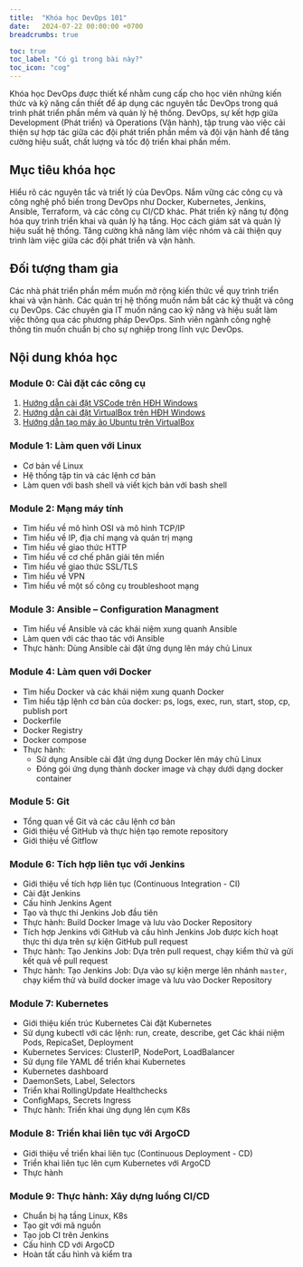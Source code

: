 ```yaml
---
title:  "Khóa học DevOps 101"
date:   2024-07-22 00:00:00 +0700
breadcrumbs: true

toc: true
toc_label: "Có gì trong bài này?"
toc_icon: "cog"
---
```


Khóa học DevOps được thiết kế nhằm cung cấp cho học viên những kiến thức và kỹ năng cần thiết để áp dụng các nguyên tắc DevOps trong quá trình phát triển phần mềm và quản lý hệ thống. DevOps, sự kết hợp giữa Development (Phát triển) và Operations (Vận hành), tập trung vào việc cải thiện sự hợp tác giữa các đội phát triển phần mềm và đội vận hành để tăng cường hiệu suất, chất lượng và tốc độ triển khai phần mềm.

## Mục tiêu khóa học
Hiểu rõ các nguyên tắc và triết lý của DevOps.
Nắm vững các công cụ và công nghệ phổ biến trong DevOps như Docker, Kubernetes, Jenkins, Ansible, Terraform, và các công cụ CI/CD khác.
Phát triển kỹ năng tự động hóa quy trình triển khai và quản lý hạ tầng.
Học cách giám sát và quản lý hiệu suất hệ thống.
Tăng cường khả năng làm việc nhóm và cải thiện quy trình làm việc giữa các đội phát triển và vận hành.


## Đối tượng tham gia
Các nhà phát triển phần mềm muốn mở rộng kiến thức về quy trình triển khai và vận hành.
Các quản trị hệ thống muốn nắm bắt các kỹ thuật và công cụ DevOps.
Các chuyên gia IT muốn nâng cao kỹ năng và hiệu suất làm việc thông qua các phương pháp DevOps.
Sinh viên ngành công nghệ thông tin muốn chuẩn bị cho sự nghiệp trong lĩnh vực DevOps.


## Nội dung khóa học

### Module 0: Cài đặt các công cụ
1. [Hướng dẫn cài đặt VSCode trên HĐH Windows](./module-0/install-vscode.html)
2. [Hướng dẫn cài đặt VirtualBox trên HĐH Windows](./module-0/install-virtualbox.html)
3. [Hướng dẫn tạo máy ảo Ubuntu trên VirtualBox](./module-0/run-ubuntu-with-osboxes.html)

### Module 1: Làm quen với Linux
* Cơ bản về Linux
* Hệ thống tập tin và các lệnh cơ bản
* Làm quen với bash shell và viết kịch bản với bash shell

### Module 2: Mạng máy tính
* Tìm hiểu về mô hình OSI và mô hình TCP/IP
* Tìm hiểu về IP, địa chỉ mạng và quản trị mạng
* Tìm hiểu về giao thức HTTP
* Tìm hiểu về cơ chế phân giải tên miền
* Tìm hiểu về giao thức SSL/TLS
* Tìm hiểu về VPN
* Tìm hiểu về một số công cụ troubleshoot mạng

### Module 3: Ansible – Configuration Managment
* Tìm hiểu về Ansible và các khái niệm xung quanh Ansible
* Làm quen với các thao tác với Ansible
* Thực hành: Dùng Ansible cài đặt ứng dụng lên máy chủ Linux

### Module 4: Làm quen với Docker
* Tìm hiểu Docker và các khái niệm xung quanh Docker
* Tìm hiểu tập lệnh cơ bản của docker: ps, logs, exec, run, start, stop, cp, publish port
* Dockerfile
* Docker Registry
* Docker compose
* Thực hành: 
  * Sử dụng Ansible cài đặt ứng dụng Docker lên máy chủ Linux
  * Đóng gói ứng dụng thành docker image và chạy dưới dạng docker container

### Module 5: Git
* Tổng quan về Git và các câu lệnh cơ bản
* Giới thiệu về GitHub và thực hiện tạo remote repository
* Giới thiệu về Gitflow

### Module 6: Tích hợp liên tục với Jenkins
* Giới thiệu về tích hợp liên tục (Continuous Integration - CI)
* Cài đặt Jenkins
* Cấu hình Jenkins Agent
* Tạo và thực thi Jenkins Job đầu tiên
* Thực hành: Build Docker Image và lưu vào Docker Repository
* Tích hợp Jenkins với GitHub và cấu hình Jenkins Job được kích hoạt thực thi dựa trên sự kiện GitHub pull request
* Thực hành: Tạo Jenkins Job: Dựa trên pull request, chạy kiểm thử và gửi kết quả về pull request 
* Thực hành: Tạo Jenkins Job: Dựa vào sự kiện merge lên nhánh `master`, chạy kiểm thử và build docker image và lưu vào Docker Repository

### Module 7: Kubernetes
* Giới thiệu kiến trúc Kubernetes Cài đặt Kubernetes
* Sử dụng kubectl với các lệnh: run, create, describe, get Các khái niệm Pods, RepicaSet, Deployment
* Kubernetes Services: ClusterIP, NodePort, LoadBalancer
* Sử dụng file YAML để triển khai Kubernetes
* Kubernetes dashboard
* DaemonSets, Label, Selectors
* Triển khai RollingUpdate Healthchecks
* ConfigMaps, Secrets Ingress
* Thực hành: Triển khai ứng dụng lên cụm K8s

### Module 8: Triển khai liên tục với ArgoCD
* Giới thiệu về triển khai liên tục (Continuous Deployment - CD)
* Triển khai liên tục lên cụm Kubernetes với ArgoCD
* Thực hành

### Module 9: Thực hành: Xây dựng luồng CI/CD
* Chuẩn bị hạ tầng Linux, K8s
* Tạo git với mã nguồn
* Tạo job CI trên Jenkins
* Cấu hình CD với ArgoCD
* Hoàn tất cấu hình và kiểm tra
